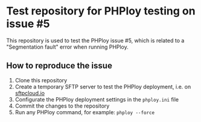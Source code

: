 # Test repository for PHPloy testing on issue #5

This repository is used to test the PHPloy issue #5, which is related to a "Segmentation fault" error when running PHPloy.

## How to reproduce the issue

1. Clone this repository
1. Create a temporary SFTP server to test the PHPloy deployment, i.e. on [sftpcloud.io](https://sftpcloud.io/tools/free-sftp-server)
1. Configurate the PHPloy deployment settings in the `phploy.ini` file
1. Commit the changes to the repository
1. Run any PHPloy command, for example: `phploy --force`
